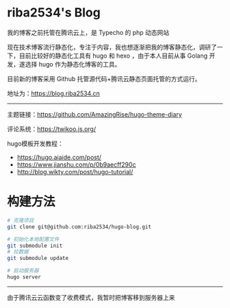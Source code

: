 # riba2534's Blog



我的博客之前托管在腾讯云上，是 Typecho 的 php 动态网站

现在技术博客流行静态化，专注于内容，我也想逐渐把我的博客静态化，调研了一下，目前比较好的静态化工具有 hugo 和 hexo ，由于本人目前从事 Golang 开发，遂选择 hugo 作为静态化博客的工具。

目前新的博客采用 Github 托管源代码+腾讯云静态页面托管的方式运行。

地址为：https://blog.riba2534.cn

---

主题链接：https://github.com/AmazingRise/hugo-theme-diary

评论系统：https://twikoo.js.org/

hugo模板开发教程：

- https://hugo.aiaide.com/post/
- https://www.jianshu.com/p/0b9aecff290c
- http://blog.wikty.com/post/hugo-tutorial/


# 构建方法

```bash
# 克隆项目
git clone git@github.com:riba2534/hugo-blog.git

# 初始化本地配置文件
git submodule init
# 拉数据
git submodule update

# 启动服务器
hugo server
```


---

由于腾讯云云函数变了收费模式，我暂时把博客移到服务器上来